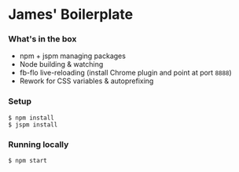 James' Boilerplate
==================================

### What's in the box

- npm + jspm managing packages
- Node building & watching
- fb-flo live-reloading (install Chrome plugin and point at port `8888`)
- Rework for CSS variables & autoprefixing


### Setup

```
$ npm install
$ jspm install
```

### Running locally

```
$ npm start
```
